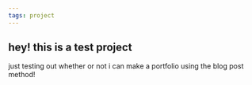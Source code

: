 ```yaml
---
tags: project
---
```


## hey! this is a test project

just testing out whether or not i can make a portfolio using the blog post method!